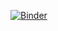 [![Binder](https://mybinder.org/badge_logo.svg)](https://mybinder.org/v2/gh/xzhanglab/SAMENT-scrnaseq/HEAD)
